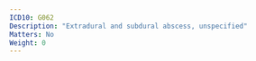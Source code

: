 ```yaml
---
ICD10: G062
Description: "Extradural and subdural abscess, unspecified"
Matters: No
Weight: 0
---
```


